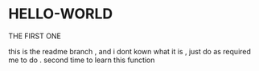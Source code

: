 # HELLO-WORLD
THE FIRST ONE

this is the readme branch , and i dont kown what it is , just do as required me to do .
second time to learn this function
